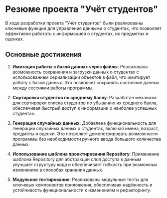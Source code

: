 # Резюме проекта "Учёт студентов"

В ходе разработки проекта "Учёт студентов" были реализованы ключевые функции для управления данными о студентах, что позволяет эффективно работать с информацией о студентах, их предметах и оценках.

## Основные достижения

1. **Имитация работы с базой данных через файлы**: Реализована возможность сохранения и загрузки данных о студентах с использованием сериализации объектов в файл, что имитирует работу с базой данных. Это позволяет сохранять состояние данных между сессиями работы программы.

2. **Сортировка студентов по среднему баллу**: Разработан механизм для сортировки списка студентов по убыванию их среднего балла, обеспечивая быстрый доступ к информации о наиболее успешных студентах.

3. **Генерация случайных данных**: Добавлена функциональность для генерации случайных данных о студентах, включая имена, возраст, предметы и оценки. Это позволяет демонстрировать возможности программы без необходимости ручного ввода большого количества данных.

4. **Использование шаблона проектирования Repository**: Применение шаблона Repository для абстракции слоя доступа к данным улучшает структуру кода и обеспечивает гибкость при возможных изменениях в способах хранения данных.

5. **Модульное тестирование**: Реализованы модульные тесты для ключевых компонентов приложения, обеспечивая надёжность и устойчивость функциональности к изменениям и рефакторингу.

